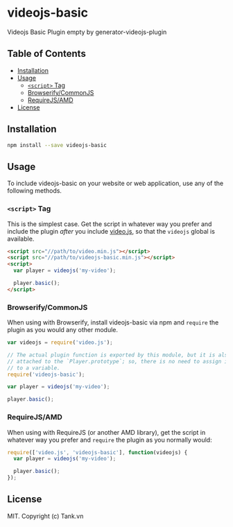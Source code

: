 # videojs-basic

 Videojs Basic Plugin empty by generator-videojs-plugin

## Table of Contents

<!-- START doctoc generated TOC please keep comment here to allow auto update -->
<!-- DON'T EDIT THIS SECTION, INSTEAD RE-RUN doctoc TO UPDATE -->


- [Installation](#installation)
- [Usage](#usage)
  - [`<script>` Tag](#script-tag)
  - [Browserify/CommonJS](#browserifycommonjs)
  - [RequireJS/AMD](#requirejsamd)
- [License](#license)

<!-- END doctoc generated TOC please keep comment here to allow auto update -->
## Installation

```sh
npm install --save videojs-basic
```

## Usage

To include videojs-basic on your website or web application, use any of the following methods.

### `<script>` Tag

This is the simplest case. Get the script in whatever way you prefer and include the plugin _after_ you include [video.js][videojs], so that the `videojs` global is available.

```html
<script src="//path/to/video.min.js"></script>
<script src="//path/to/videojs-basic.min.js"></script>
<script>
  var player = videojs('my-video');

  player.basic();
</script>
```

### Browserify/CommonJS

When using with Browserify, install videojs-basic via npm and `require` the plugin as you would any other module.

```js
var videojs = require('video.js');

// The actual plugin function is exported by this module, but it is also
// attached to the `Player.prototype`; so, there is no need to assign it
// to a variable.
require('videojs-basic');

var player = videojs('my-video');

player.basic();
```

### RequireJS/AMD

When using with RequireJS (or another AMD library), get the script in whatever way you prefer and `require` the plugin as you normally would:

```js
require(['video.js', 'videojs-basic'], function(videojs) {
  var player = videojs('my-video');

  player.basic();
});
```

## License

MIT. Copyright (c) Tank.vn


[videojs]: http://videojs.com/
